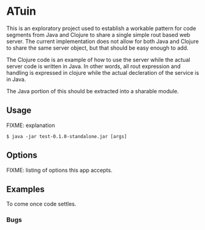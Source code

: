 # ATuin

This is an exploratory project used to establish a workable pattern for code segments from Java and Clojure to share a single simple rout based web server. The current implementation does not allow for both Java and Clojure to share the same server object, but that should be easy enough to add.

The Clojure code is an example of how to use the server while the actual server code is written in Java. In other words, all rout expression and handling is expressed in clojure while the actual decleration of the service is in Java.

The Java portion of this should be extracted into a sharable module.

## Usage

FIXME: explanation

    $ java -jar test-0.1.0-standalone.jar [args]

## Options

FIXME: listing of options this app accepts.

## Examples

To come once code settles.

### Bugs
